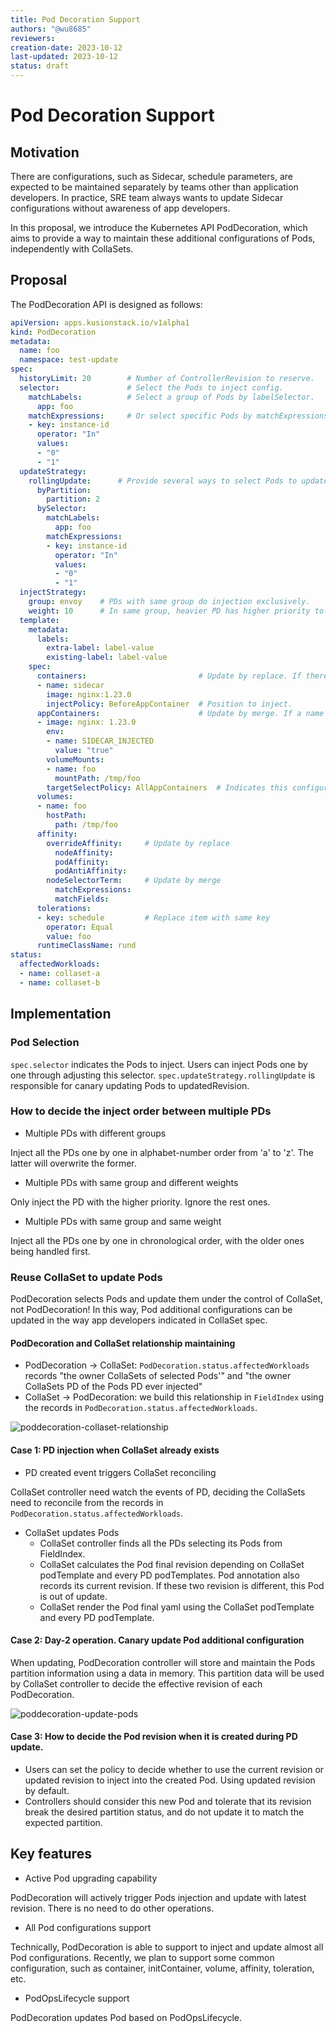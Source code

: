 ```yaml
---
title: Pod Decoration Support 
authors: "@wu8685"
reviewers:
creation-date: 2023-10-12
last-updated: 2023-10-12
status: draft
---
```


# Pod Decoration Support

## Motivation

There are configurations, such as Sidecar, schedule parameters, are expected to be maintained separately by teams other than application developers.
In practice, SRE team always wants to update Sidecar configurations without awareness of app developers.

In this proposal, we introduce the Kubernetes API PodDecoration, which aims to provide a way to maintain these additional configurations of Pods, independently with CollaSets.

## Proposal

The PodDecoration API is designed as follows:

``` yaml
apiVersion: apps.kusionstack.io/v1alpha1
kind: PodDecoration
metadata:
  name: foo
  namespace: test-update
spec:
  historyLimit: 20        # Number of ControllerRevision to reserve.
  selector:               # Select the Pods to inject config.
    matchLabels:          # Select a group of Pods by labelSelector.
      app: foo
    matchExpressions:     # Or select specific Pods by matchExpressions.
    - key: instance-id
      operator: "In"
      values:
      - "0"
      - "1"
  updateStrategy:
    rollingUpdate:      # Provide several ways to select Pods to update new revision.
      byPartition:
        partition: 2
      bySelector:
        matchLabels:
          app: foo
        matchExpressions:
        - key: instance-id
          operator: "In"
          values:
          - "0"
          - "1"
  injectStrategy:
    group: envoy    # PDs with same group do injection exclusively. 
    weight: 10      # In same group, heavier PD has higher priority to inject exclusively.
  template:
    metadata:
      labels:
        extra-label: label-value
        existing-label: label-value
    spec:
      containers:                         # Update by replace. If there is a container with the same name, overwrite it.
      - name: sidecar
        image: nginx:1.23.0
        injectPolicy: BeforeAppContainer  # Position to inject.
      appContainers:                      # Update by merge. If a name indicated, then merge to the container with the matched name, otherwise update the one indicated by its policy.
      - image: nginx: 1.23.0
        env:
        - name: SIDECAR_INJECTED
          value: "true"
        volumeMounts:
        - name: foo
          mountPath: /tmp/foo
        targetSelectPolicy: AllAppContainers  # Indicates this configuration should be injected into all app containers.
      volumes:
      - name: foo
        hostPath:
          path: /tmp/foo
      affinity:
        overrideAffinity:     # Update by replace
          nodeAffinity:
          podAffinity:
          podAntiAffinity:
        nodeSelectorTerm:     # Update by merge
          matchExpressions:
          matchFields:
      tolerations:
      - key: schedule         # Replace item with same key
        operator: Equal
        value: foo
      runtimeClassName: rund
status:
  affectedWorkloads:
  - name: collaset-a
  - name: collaset-b
```

## Implementation

### Pod Selection

`spec.selector` indicates the Pods to inject. Users can inject Pods one by one through adjusting this selector.
`spec.updateStrategy.rollingUpdate` is responsible for canary updating Pods to updatedRevision.

### How to decide the inject order between multiple PDs

* Multiple PDs with different groups

Inject all the PDs one by one in alphabet-number order from 'a' to 'z'. The latter will overwrite the former.

* Multiple PDs with same group and different weights

Only inject the PD with the higher priority. Ignore the rest ones.

* Multiple PDs with same group and same weight

Inject all the PDs one by one in chronological order, with the older ones being handled first.

### Reuse CollaSet to update Pods

PodDecoration selects Pods and update them under the control of CollaSet, not PodDecoration! 
In this way, Pod additional configurations can be updated in the way app developers indicated in CollaSet spec.

#### PodDecoration and CollaSet relationship maintaining

* PodDecoration -> CollaSet: `PodDecoration.status.affectedWorkloads` records "the owner CollaSets of selected Pods'" and "the owner CollaSets PD of the Pods PD ever injected"
* CollaSet -> PodDecoration: we build this relationship in `FieldIndex` using the records in `PodDecoration.status.affectedWorkloads`.

![poddecoration-collaset-relationship](../images/20231012-pod-decoration-1.png)

#### Case 1: PD injection when CollaSet already exists

* PD created event triggers CollaSet reconciling

CollaSet controller need watch the events of PD, deciding the CollaSets need to reconcile from the records in `PodDecoration.status.affectedWorkloads`.

* CollaSet updates Pods
  * CollaSet controller finds all the PDs selecting its Pods from FieldIndex.
  * CollaSet calculates the Pod final revision depending on CollaSet podTemplate and every PD podTemplates. Pod annotation also records its current revision. If these two revision is different, this Pod is out of update.
  * CollaSet render the Pod final yaml using the CollaSet podTemplate and every PD podTemplate.

#### Case 2: Day-2 operation. Canary update Pod additional configuration

When updating, PodDecoration controller will store and maintain the Pods partition information using a data in memory.
This partition data will be used by CollaSet controller to decide the effective revision of each PodDecoration. 

![poddecoration-update-pods](../images/20231012-pod-decoration-2.png)

#### Case 3: How to decide the Pod revision when it is created during PD update.

* Users can set the policy to decide whether to use the current revision or updated revision to inject into the created Pod. Using updated revision by default.
* Controllers should consider this new Pod and tolerate that its revision break the desired partition status, and do not update it to match the expected partition. 

## Key features

* Active Pod upgrading capability

PodDecoration will actively trigger Pods injection and update with latest revision. There is no need to do other operations.

* All Pod configurations support

Technically, PodDecoration is able to support to inject and update almost all Pod configurations.
Recently, we plan to support some common configuration, such as container, initContainer, volume, affinity, toleration, etc. 

* PodOpsLifecycle support

PodDecoration updates Pod based on PodOpsLifecycle.

